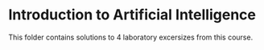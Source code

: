 # Introduction to Artificial Intelligence

This folder contains solutions to 4 laboratory excersizes from this course.